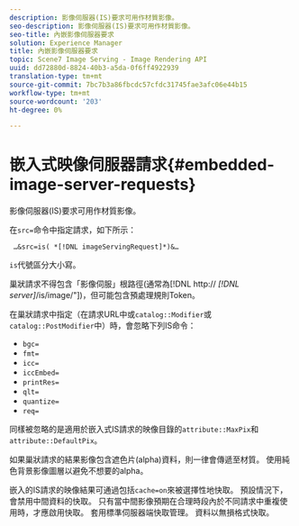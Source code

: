 ```yaml
---
description: 影像伺服器(IS)要求可用作材質影像。
seo-description: 影像伺服器(IS)要求可用作材質影像。
seo-title: 內嵌影像伺服器要求
solution: Experience Manager
title: 內嵌影像伺服器要求
topic: Scene7 Image Serving - Image Rendering API
uuid: dd72880d-8824-40b3-a5da-0f6ff4922939
translation-type: tm+mt
source-git-commit: 7bc7b3a86fbcdc57cfdc31745fae3afc06e44b15
workflow-type: tm+mt
source-wordcount: '203'
ht-degree: 0%

---
```



# 嵌入式映像伺服器請求{#embedded-image-server-requests}

影像伺服器(IS)要求可用作材質影像。

在`src=`命令中指定請求，如下所示：

` …&src=is( *[!DNL imageServingRequest]*)&…`

`is`代號區分大小寫。

巢狀請求不得包含「影像伺服」根路徑(通常為[!DNL http:// *[!DNL server]*/is/image/&quot;])，但可能包含預處理規則Token。

在巢狀請求中指定（在請求URL中或`catalog::Modifier`或`catalog::PostModifier`中）時，會忽略下列IS命令：

* `bgc=`
* `fmt=`
* `icc=`
* `iccEmbed=`
* `printRes=`
* `qlt=`
* `quantize=`
* `req=`

同樣被忽略的是適用於嵌入式IS請求的映像目錄的`attribute::MaxPix`和`attribute::DefaultPix`。

如果巢狀請求的結果影像包含遮色片(alpha)資料，則一律會傳遞至材質。 使用純色背景影像圖層以避免不想要的alpha。

嵌入的IS請求的映像結果可通過包括`cache=on`來被選擇性地快取。 預設情況下，會禁用中間資料的快取。 只有當中間影像預期在合理時段內於不同請求中重複使用時，才應啟用快取。 套用標準伺服器端快取管理。 資料以無損格式快取。
